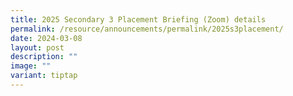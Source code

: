 ```yaml
---
title: 2025 Secondary 3 Placement Briefing (Zoom) details
permalink: /resource/announcements/permalink/2025s3placement/
date: 2024-03-08
layout: post
description: ""
image: ""
variant: tiptap
---
```

